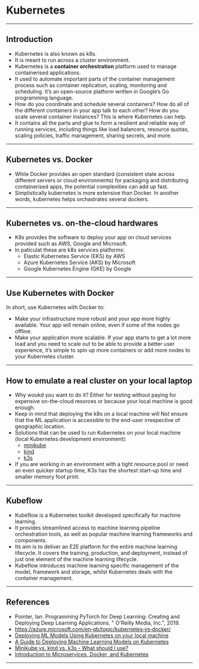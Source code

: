 # Kubernetes
***

## Introduction
- Kubernetes is also known as k8s.
- It is meant to run across a cluster environment. 
- Kubernetes is a **container orchestration** platform used to manage containerised applications. 
- It used to automate important parts of the container management process such as container replication, scaling, monitoring and scheduling. It’s an open-source platform written in Google’s Go programming language. 
- How do you coordinate and schedule several containers? How do all of the different containers in your app talk to each other? How do you scale several container instances? This is where Kubernetes can help. 
- It contains all the parts and glue to form a resilient and reliable way of running services, including things like load balancers, resource quotas, scaling policies, traffic management, sharing secrets, and more. 
***

## Kubernetes vs. Docker
 - While Docker provides an open standard (consistent state across different servers or cloud environments) for packaging and distributing containerised apps, the potential complexities can add up fast. 
- Simplistically kubernetes is more extensive than Docker. In another words, kubernetes helps orchastrates several dockers.
***

## Kubernetes vs. on-the-cloud hardwares
- K8s provides the software to deploy your app on cloud services provided such as AWS, Google and Microsoft.
- In paticulat these are k8s services platforms:
  - Elastic Kubernetes Service (EKS) by AWS
  - Azure Kubernetes Service (AKS) by Microsoft
  - Google Kubernetes Engine (GKE) by Google
***

## Use Kubernetes with Docker
In short, use Kubernetes with Docker to:
  - Make your infrastructure more robust and your app more highly available. Your app will remain online, even if some of the nodes go offline.
  - Make your application more scalable. If your app starts to get a lot more load and you need to scale out to be able to provide a better user experience, it’s simple to spin up more containers or add more nodes to your Kubernetes cluster.
***

## How to emulate a real cluster on your local laptop
- Why woukd you want to do it? Either for testing without paying for expensive on-the-cloud resorces or because your local machine is good enough.
- Keep in mind that deploying the k8s on a local machine will Not ensure that the ML application is accessible to the end-user irrespective of geographic location.  
- Solutions that can be used to run Kubernetes on your local machine (local Kubernetes development environment):
  - [minikube](https://minikube.sigs.k8s.io/docs/)
  - [kind](https://kind.sigs.k8s.io/)
  - [k3s](https://k3s.io/) 
- If you are working in an environment with a tight resource pool or need an even quicker startup time, K3s has the shortest start-up time and smaller memory foot print.
***

## Kubeflow
- Kubeflow is a Kubernetes toolkit developed specifically for machine learning. 
- It provides streamlined access to machine learning pipeline orchestration tools, as well as popular machine learning frameworks and components.
- Its aim is to deliver an E2E platform for the entire machine learning lifecycle. It covers the training, production, and deployment, instead of just one element of the machine learning lifecycle.
- Kubeflow introduces machine learning specific management of the model, framework and storage, whilst Kubernetes deals with the container management.
***

## References
- Pointer, Ian. Programming PyTorch for Deep Learning: Creating and Deploying Deep Learning Applications. " O'Reilly Media, Inc.", 2019.
- https://azure.microsoft.com/en‐gb/topic/kubernetes‐vs‐docker/
- [Deploying ML Models Using Kubernetes on your local machine](https://www.analyticsvidhya.com/blog/2022/01/deploying-ml-models-using-kubernetes/)
- [A Guide to Deploying Machine Learning Models on Kubernetes](https://www.seldon.io/deploying-machine-learning-models-on-kubernetes)
- [Minikube vs. kind vs. k3s - What should I use?](https://shipit.dev/posts/minikube-vs-kind-vs-k3s.html)
- [Introduction to Microservices, Docker, and Kubernetes](https://www.youtube.com/watch?v=1xo-0gCVhTU)
***
